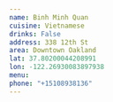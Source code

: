 ```yaml
---
name: Binh Minh Quan
cuisine: Vietnamese
drinks: False
address: 338 12th St
area: Downtown Oakland
lat: 37.80200044208991
lon: -122.26930083897938
menu: 
phone: "+15108938136"
---
```

